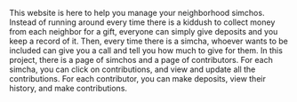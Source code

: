This website is here to help you manage your neighborhood simchos.
Instead of running around every time there is a kiddush to collect money from each neighbor for a gift, everyone can simply give deposits
and you keep a record of it.
Then, every time there is a simcha, whoever wants to be included can give you a call and tell you how much to give for them.
In this project, there is a page of simchos and a page of contributors.
For each simcha, you can click on contributions, and view and update all the contributions.
For each contributor, you can make deposits, view their history, and make contributions.
